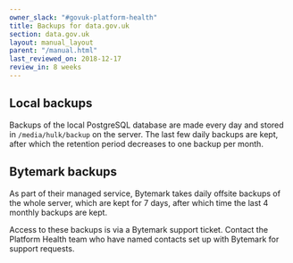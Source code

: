 ```yaml
---
owner_slack: "#govuk-platform-health"
title: Backups for data.gov.uk
section: data.gov.uk
layout: manual_layout
parent: "/manual.html"
last_reviewed_on: 2018-12-17
review_in: 8 weeks
---
```


## Local backups

Backups of the local PostgreSQL database are made every day and stored in `/media/hulk/backup` on the server. The last few daily backups are kept, after which the retention period decreases to one backup per month.

## Bytemark backups

As part of their managed service, Bytemark takes daily offsite backups of the whole server, which are kept for 7 days, after which time the last 4 monthly backups are kept.

Access to these backups is via a Bytemark support ticket. Contact the Platform Health team who have named contacts set up with Bytemark for support requests.

